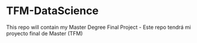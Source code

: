 # TFM-DataScience
This repo will contain my Master Degree Final Project - Este repo tendrá mi proyecto final de Master (TFM)
